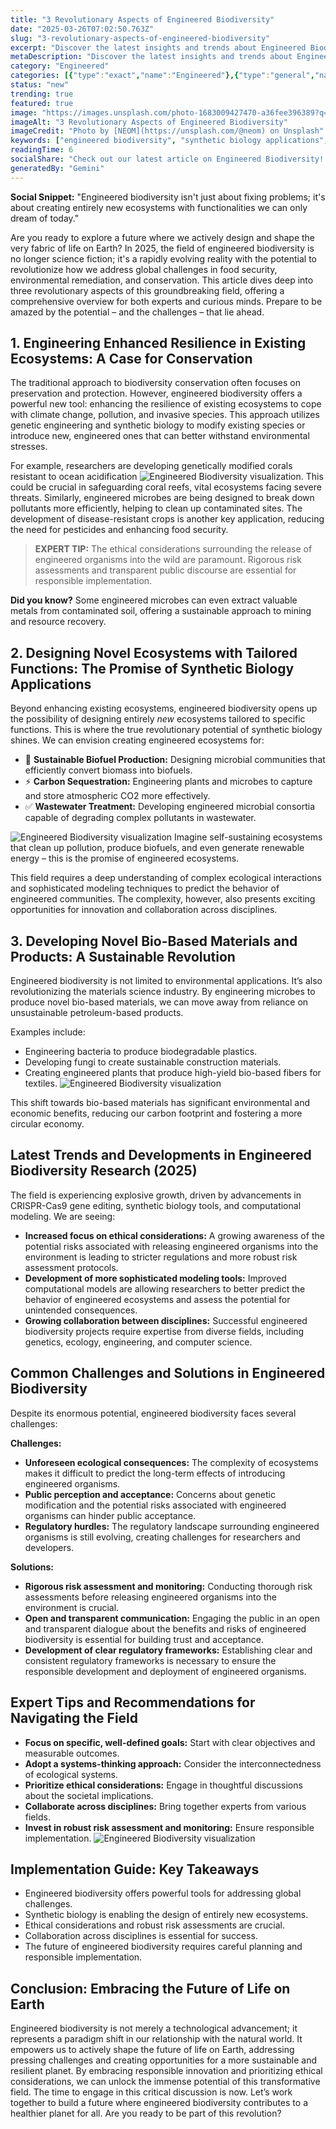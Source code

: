 ```yaml
---
title: "3 Revolutionary Aspects of Engineered Biodiversity"
date: "2025-03-26T07:02:50.763Z"
slug: "3-revolutionary-aspects-of-engineered-biodiversity"
excerpt: "Discover the latest insights and trends about Engineered Biodiversity. This comprehensive guide covers everything you need to know about Engineered Biodiversity in 2025."
metaDescription: "Discover the latest insights and trends about Engineered Biodiversity. This comprehensive guide covers everything you need to know about Engineered Biodive..."
category: "Engineered"
categories: [{"type":"exact","name":"Engineered"},{"type":"general","name":"Environmental Science"},{"type":"medium","name":"Conservation Biology"},{"type":"specific","name":"Gene Editing"},{"type":"niche","name":"CRISPR-Cas9 Applications"}]
status: "new"
trending: true
featured: true
image: "https://images.unsplash.com/photo-1683009427470-a36fee396389?q=85&w=1200&fit=max&fm=webp&auto=compress"
imageAlt: "3 Revolutionary Aspects of Engineered Biodiversity"
imageCredit: "Photo by [NEOM](https://unsplash.com/@neom) on Unsplash"
keywords: ["engineered biodiversity", "synthetic biology applications", "engineered ecosystems", "biodiversity conservation technology", "genetic engineering for biodiversity", "buy engineered microbes", "engineered biodiversity benefits", "risks of engineered biodiversity", "engineered biodiversity research papers", "impact of synthetic biology on biodiversity"]
readingTime: 6
socialShare: "Check out our latest article on Engineered Biodiversity! 3 Revolutionary Aspects of Engineered Biodiversity #engineered biodiversity #synthetic biology applications #engineered ecosystems"
generatedBy: "Gemini"
---
```




**Social Snippet:**  "Engineered biodiversity isn't just about fixing problems; it's about creating entirely new ecosystems with functionalities we can only dream of today."

Are you ready to explore a future where we actively design and shape the very fabric of life on Earth?  In 2025, the field of engineered biodiversity is no longer science fiction; it's a rapidly evolving reality with the potential to revolutionize how we address global challenges in food security, environmental remediation, and conservation. This article dives deep into three revolutionary aspects of this groundbreaking field, offering a comprehensive overview for both experts and curious minds.  Prepare to be amazed by the potential – and the challenges – that lie ahead.

## 1.  Engineering Enhanced Resilience in Existing Ecosystems: A Case for Conservation

The traditional approach to biodiversity conservation often focuses on preservation and protection.  However, engineered biodiversity offers a powerful new tool: enhancing the resilience of existing ecosystems to cope with climate change, pollution, and invasive species.  This approach utilizes genetic engineering and synthetic biology to modify existing species or introduce new, engineered ones that can better withstand environmental stresses.

For example, researchers are developing genetically modified corals resistant to ocean acidification ![Engineered Biodiversity visualization](https://images.unsplash.com/photo-1691183213834-3b182d3f01ff?q=85&w=1200&fit=max&fm=webp&auto=compress). This could be crucial in safeguarding coral reefs, vital ecosystems facing severe threats. Similarly, engineered microbes are being designed to break down pollutants more efficiently, helping to clean up contaminated sites.  The development of disease-resistant crops is another key application, reducing the need for pesticides and enhancing food security.

> **EXPERT TIP:**  The ethical considerations surrounding the release of engineered organisms into the wild are paramount. Rigorous risk assessments and transparent public discourse are essential for responsible implementation.

**Did you know?**  Some engineered microbes can even extract valuable metals from contaminated soil, offering a sustainable approach to mining and resource recovery.

## 2. Designing Novel Ecosystems with Tailored Functions: The Promise of Synthetic Biology Applications

Beyond enhancing existing ecosystems, engineered biodiversity opens up the possibility of designing entirely *new* ecosystems tailored to specific functions.  This is where the true revolutionary potential of synthetic biology shines.  We can envision creating engineered ecosystems for:

* 🔑 **Sustainable Biofuel Production:**  Designing microbial communities that efficiently convert biomass into biofuels.
* ⚡ **Carbon Sequestration:**  Engineering plants and microbes to capture and store atmospheric CO2 more effectively.
* ✅ **Wastewater Treatment:**  Developing engineered microbial consortia capable of degrading complex pollutants in wastewater.

![Engineered Biodiversity visualization](https://images.unsplash.com/photo-1683009427470-a36fee396389?q=85&w=1200&fit=max&fm=webp&auto=compress)  Imagine self-sustaining ecosystems that clean up pollution, produce biofuels, and even generate renewable energy – this is the promise of engineered ecosystems.

This field requires a deep understanding of complex ecological interactions and sophisticated modeling techniques to predict the behavior of engineered communities.  The complexity, however, also presents exciting opportunities for innovation and collaboration across disciplines.

## 3.  Developing Novel Bio-Based Materials and Products:  A Sustainable Revolution

Engineered biodiversity is not limited to environmental applications.  It’s also revolutionizing the materials science industry. By engineering microbes to produce novel bio-based materials, we can move away from reliance on unsustainable petroleum-based products.

Examples include:

*  Engineering bacteria to produce biodegradable plastics.
*  Developing fungi to create sustainable construction materials.
*  Creating engineered plants that produce high-yield bio-based fibers for textiles. ![Engineered Biodiversity visualization](https://images.unsplash.com/photo-1682687981922-7b55dbb30892?q=85&w=1200&fit=max&fm=webp&auto=compress)

This shift towards bio-based materials has significant environmental and economic benefits, reducing our carbon footprint and fostering a more circular economy.

## Latest Trends and Developments in Engineered Biodiversity Research (2025)

The field is experiencing explosive growth, driven by advancements in CRISPR-Cas9 gene editing, synthetic biology tools, and computational modeling.  We are seeing:

* **Increased focus on ethical considerations:**  A growing awareness of the potential risks associated with releasing engineered organisms into the environment is leading to stricter regulations and more robust risk assessment protocols.
* **Development of more sophisticated modeling tools:**  Improved computational models are allowing researchers to better predict the behavior of engineered ecosystems and assess the potential for unintended consequences.
* **Growing collaboration between disciplines:**  Successful engineered biodiversity projects require expertise from diverse fields, including genetics, ecology, engineering, and computer science.

## Common Challenges and Solutions in Engineered Biodiversity

Despite its enormous potential, engineered biodiversity faces several challenges:

**Challenges:**

* **Unforeseen ecological consequences:**  The complexity of ecosystems makes it difficult to predict the long-term effects of introducing engineered organisms.
* **Public perception and acceptance:**  Concerns about genetic modification and the potential risks associated with engineered organisms can hinder public acceptance.
* **Regulatory hurdles:**  The regulatory landscape surrounding engineered organisms is still evolving, creating challenges for researchers and developers.

**Solutions:**

* **Rigorous risk assessment and monitoring:**  Conducting thorough risk assessments before releasing engineered organisms into the environment is crucial.
* **Open and transparent communication:**  Engaging the public in an open and transparent dialogue about the benefits and risks of engineered biodiversity is essential for building trust and acceptance.
* **Development of clear regulatory frameworks:**  Establishing clear and consistent regulatory frameworks is necessary to ensure the responsible development and deployment of engineered organisms.

## Expert Tips and Recommendations for Navigating the Field

* **Focus on specific, well-defined goals:**  Start with clear objectives and measurable outcomes.
* **Adopt a systems-thinking approach:** Consider the interconnectedness of ecological systems.
* **Prioritize ethical considerations:**  Engage in thoughtful discussions about the societal implications.
* **Collaborate across disciplines:**  Bring together experts from various fields.
* **Invest in robust risk assessment and monitoring:**  Ensure responsible implementation. ![Engineered Biodiversity visualization](https://images.unsplash.com/photo-1682687980115-a37b56ea7271?q=85&w=1200&fit=max&fm=webp&auto=compress)

## Implementation Guide: Key Takeaways

* Engineered biodiversity offers powerful tools for addressing global challenges.
* Synthetic biology is enabling the design of entirely new ecosystems.
* Ethical considerations and robust risk assessments are crucial.
* Collaboration across disciplines is essential for success.
*  The future of engineered biodiversity requires careful planning and responsible implementation.

## Conclusion: Embracing the Future of Life on Earth

Engineered biodiversity is not merely a technological advancement; it represents a paradigm shift in our relationship with the natural world.  It empowers us to actively shape the future of life on Earth, addressing pressing challenges and creating opportunities for a more sustainable and resilient planet.  By embracing responsible innovation and prioritizing ethical considerations, we can unlock the immense potential of this transformative field.  The time to engage in this critical discussion is now.  Let’s work together to build a future where engineered biodiversity contributes to a healthier planet for all.  Are you ready to be part of this revolution?

